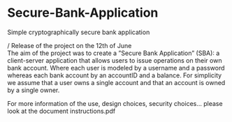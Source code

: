# Secure-Bank-Application
Simple cryptographically secure bank application

/ Release of the project on the 12th of June \
The aim of the project was to create a ”Secure Bank Application” (SBA): a client-server application that allows users to issue operations on their own bank account. Where each user is modeled by a username and a password whereas each bank account by an accountID and a balance. For simplicity we assume that a user owns a single account and that an account is owned by a single owner.

For more information of the use, design choices, security choices... please look at the document instructions.pdf
